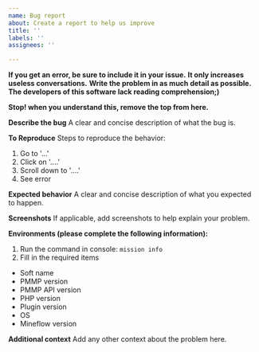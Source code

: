 ```yaml
---
name: Bug report
about: Create a report to help us improve
title: ''
labels: ''
assignees: ''

---
```


**If you get an error, be sure to include it in your issue.**
**It only increases useless conversations.**
**Write the problem in as much detail as possible. The developers of this software lack reading comprehension;)**

**Stop! when you understand this, remove the top from here.**

**Describe the bug**
A clear and concise description of what the bug is.

**To Reproduce**
Steps to reproduce the behavior:
1. Go to '...'
2. Click on '....'
3. Scroll down to '....'
4. See error

**Expected behavior**
A clear and concise description of what you expected to happen.

**Screenshots**
If applicable, add screenshots to help explain your problem.

**Environments (please complete the following information):**
1. Run the command in console: `mission info`
2. Fill in the required items

- Soft name
- PMMP version
- PMMP API version
- PHP version
- Plugin version
- OS
- Mineflow version

**Additional context**
Add any other context about the problem here.
